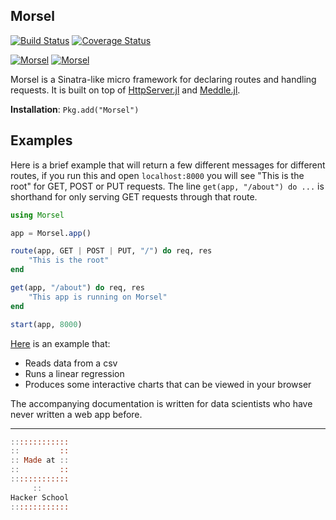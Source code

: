 ## Morsel

[![Build Status](https://travis-ci.org/JuliaWeb/Morsel.jl.svg?branch=master)](https://travis-ci.org/JuliaWeb/Morsel.jl)
[![Coverage Status](https://coveralls.io/repos/JuliaWeb/Morsel.jl/badge.svg?branch=master)](https://coveralls.io/r/JuliaWeb/Morsel.jl?branch=master)

[![Morsel](http://pkg.julialang.org/badges/Morsel_0.3.svg)](http://pkg.julialang.org/?pkg=Morsel&ver=0.3)
[![Morsel](http://pkg.julialang.org/badges/Morsel_0.4.svg)](http://pkg.julialang.org/?pkg=Morsel&ver=0.4)

Morsel is a Sinatra-like micro framework for declaring routes and handling requests.
It is built on top of [HttpServer.jl](https://github.com/JuliaWeb/HttpServer.jl)
and [Meddle.jl](https://github.com/JuliaWeb/Meddle.jl).

**Installation**: `Pkg.add("Morsel")`

## Examples

Here is a brief example that will return a few different messages for different routes,
if you run this and open `localhost:8000` you will see "This is the root" for GET, POST or PUT requests.
The line `get(app, "/about") do ...` is shorthand for only serving GET requests through that route.

```julia
using Morsel

app = Morsel.app()

route(app, GET | POST | PUT, "/") do req, res
    "This is the root"
end

get(app, "/about") do req, res
    "This app is running on Morsel"
end

start(app, 8000)
```

[Here](https://bitbucket.org/jocklawrie/skeleton-webapp.jl) is an example that:

- Reads data from a csv
- Runs a linear regression
- Produces some interactive charts that can be viewed in your browser

The accompanying documentation is written for data scientists who have never written a web app before.


---

```julia
:::::::::::::
::         ::
:: Made at ::
::         ::
:::::::::::::
     ::
Hacker School
:::::::::::::
```
